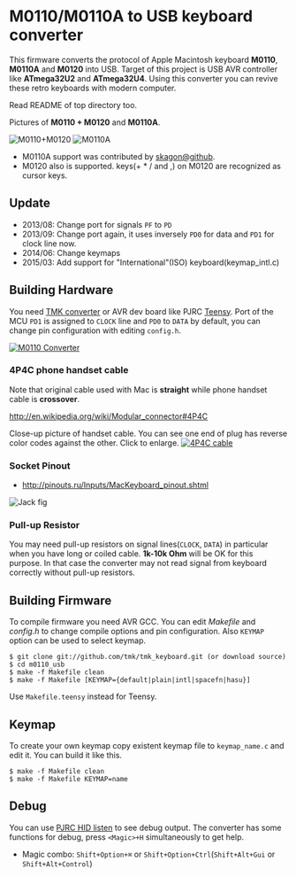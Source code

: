 M0110/M0110A to USB keyboard converter
======================================
This firmware converts the protocol of Apple Macintosh keyboard **M0110**, **M0110A** and **M0120** into USB. Target of this project is USB AVR controller like **ATmega32U2** and **ATmega32U4**. Using this converter you can revive these retro keyboards with modern computer.

Read README of top directory too.

Pictures of **M0110 + M0120** and **M0110A**.

![M0110+M0120](http://i.imgur.com/dyvXb2Tm.jpg)
![M0110A](http://i.imgur.com/HuHOEoHm.jpg)


- M0110A support was contributed by [skagon@github](https://github.com/skagon).
- M0120 also is supported. keys(+ * / and ,) on M0120 are recognized as cursor keys.



Update
------
- 2013/08: Change port for signals `PF` to `PD`
- 2013/09: Change port again, it uses inversely `PD0` for data and `PD1` for clock line now.
- 2014/06: Change keymaps
- 2015/03: Add support for "International"(ISO) keyboard(keymap_intl.c)



Building Hardware
-----------------
You need [TMK converter] or AVR dev board like PJRC [Teensy]. Port of the MCU `PD1` is assigned to `CLOCK` line and `PD0` to `DATA` by default, you can change pin configuration with editing `config.h`.

[![M0110 Converter](http://i.imgur.com/4G2ZOegm.jpg)](http://i.imgur.com/4G2ZOeg.jpg)

### 4P4C phone handset cable
Note that original cable used with Mac is **straight** while phone handset cable is **crossover**.

<http://en.wikipedia.org/wiki/Modular_connector#4P4C>

Close-up picture of handset cable. You can see one end of plug has reverse color codes against the other. Click to enlarge.
[![4P4C cable](http://i.imgur.com/3S9P1mYm.jpg?1)](http://i.imgur.com/3S9P1mY.jpg?1)

[Teensy]: http://www.pjrc.com/teensy/
[TMK converter]: https://github.com/tmk/keyboard_converter


### Socket Pinout
- <http://pinouts.ru/Inputs/MacKeyboard_pinout.shtml>

![Jack fig](http://www.kbdbabel.org/conn/kbd_connector_macplus.png)


### Pull-up Resistor
You may need pull-up resistors on signal lines(`CLOCK`, `DATA`) in particular when you have long or coiled cable. **1k-10k Ohm** will be OK for this purpose. In that case the converter may not read signal from keyboard correctly without pull-up resistors.



Building Firmware
-----------------
To compile firmware you need AVR GCC. You can edit *Makefile* and *config.h* to change compile options and pin configuration. Also `KEYMAP` option can be used to select keymap.

    $ git clone git://github.com/tmk/tmk_keyboard.git (or download source)
    $ cd m0110_usb
    $ make -f Makefile clean
    $ make -f Makefile [KEYMAP={default|plain|intl|spacefn|hasu}]

Use `Makefile.teensy` instead for Teensy.



Keymap
------
To create your own keymap copy existent keymap file to `keymap_name.c` and edit it. You can build it like this.

    $ make -f Makefile clean
    $ make -f Makefile KEYMAP=name



Debug
-----
You can use [PJRC HID listen](http://www.pjrc.com/teensy/hid_listen.html) to see debug output. The converter has some functions for debug, press `<Magic>+H` simultaneously to get help.

- Magic combo: `Shift+Option+⌘` or `Shift+Option+Ctrl`(`Shift+Alt+Gui` or `Shift+Alt+Control`)
